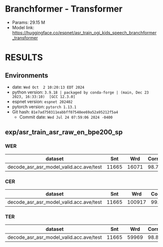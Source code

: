 # Branchformer - Transformer
- Params: 29.15 M
- Model link: https://huggingface.co/espnet/asr_train_ogi_kids_speech_branchformer_transformer

# RESULTS
## Environments
- date: `Wed Oct  2 10:20:13 EDT 2024`
- python version: `3.9.18 | packaged by conda-forge | (main, Dec 23 2023, 16:33:10)  [GCC 12.3.0]`
- espnet version: `espnet 202402`
- pytorch version: `pytorch 1.13.1`
- Git hash: `81e7ad750311eabbff07548ee69a52a95212f5a4`
  - Commit date: `Wed Jul 24 07:59:06 2024 -0400`

## exp/asr_train_asr_raw_en_bpe200_sp
### WER

|dataset|Snt|Wrd|Corr|Sub|Del|Ins|Err|S.Err|
|---|---|---|---|---|---|---|---|---|
|decode_asr_asr_model_valid.acc.ave/test|11665|16071|98.7|1.3|0.0|0.0|1.3|1.6|

### CER

|dataset|Snt|Wrd|Corr|Sub|Del|Ins|Err|S.Err|
|---|---|---|---|---|---|---|---|---|
|decode_asr_asr_model_valid.acc.ave/test|11665|100917|99.1|0.6|0.3|0.2|1.1|1.6|

### TER

|dataset|Snt|Wrd|Corr|Sub|Del|Ins|Err|S.Err|
|---|---|---|---|---|---|---|---|---|
|decode_asr_asr_model_valid.acc.ave/test|11665|59969|98.8|0.8|0.4|0.2|1.4|1.6|
